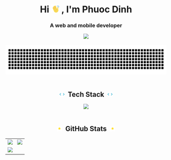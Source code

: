 <h1 align="center">
  Hi
  <picture><img width="25px" src="images/waving.gif"/></picture>
  , I'm Phuoc Dinh
</h1>
<h3 align="center">A web and mobile developer</h3>
<div align="center">
<!--   <picture>
    <source media="(prefers-color-scheme: dark)" srcset="https://visitcount.itsvg.in/api?id=PhuocDinh462&label=Profile%20Views&color=0&pretty=false">
    <img src="https://visitcount.itsvg.in/api?id=PhuocDinh462&label=Profile%20Views&color=12&pretty=false">
  </picture> -->
  <picture><img src="https://komarev.com/ghpvc/?style=for-the-badge&color=blueviolet&base=700&username=PhuocDinh462"/></picture>
</div>

<br/>

<div align="center">
  <picture>
    <source media="(prefers-color-scheme: dark)" srcset="images/text_animation_dark.svg">
    <img src="images/text_animation_light.svg">
  </picture>
</div>

<br/>
<h2 align="center">
  <picture><img width="16px" src="images/tag.gif"></picture>
  &nbsp;Tech Stack&nbsp;
  <picture><img width="16px" src="images/tag.gif"></picture>
</h2>
<div align="center">
  <picture>
    <source media="(prefers-color-scheme: dark)" srcset="https://skillicons.dev/icons?i=html%2ccss%2csass%2cjs%2cts%2creact%2credux%2cbootstrap%2ctailwind%2cmaterialui%2cbabel%2cvite%2cdart%2cflutter%2cnodejs%2cexpress%2cnestjs%2cdocker%2cmongodb%2cmysql%2cgit%2cgithub%2cfigma%2cpostman%2ccpp%2ccs%2cjava%2cpython%2cunity%2cvscode&theme=dark">
    <img src="https://skillicons.dev/icons?i=html,css,sass,js,ts,react,redux,bootstrap,tailwind,materialui,babel,vite,dart,flutter,nodejs,express,nestjs,docker,mongodb,mysql,git,github,figma,postman,cpp,cs,java,python,unity,vscode&theme=light">
</picture>
</div>

<br/>
<h2 align="center">
  <picture><img width="16px" src="images/sparkles.gif"></picture>
  &nbsp;GitHub Stats&nbsp;
  <picture><img width="16px" src="images/sparkles.gif"></picture>
</h2>
<table>
  <tr>
    <td valign="middle">
      <picture>
        <source media="(prefers-color-scheme: dark)" srcset="https://github-readme-stats-nu-seven-91.vercel.app/api?username=PhuocDinh462&show_icons=true&custom_title=GitHub&nbsp;Stats&bg_color=00000000&hide_border=true&theme=react">
        <img src="https://github-readme-stats-nu-seven-91.vercel.app/api?username=PhuocDinh462&show_icons=true&custom_title=GitHub&nbsp;Stats&bg_color=00000000&hide_border=true&theme=default">
      </picture>
    </td>
    <td valign="middle">
      <picture>
        <source media="(prefers-color-scheme: dark)" srcset="https://github-readme-streak-stats-five-jet.vercel.app/?user=phuocdinh462&background=00000000&hide_border=true&theme=react&currStreakNum=ffffff">
        <img src="https://github-readme-streak-stats-five-jet.vercel.app/?user=phuocdinh462&background=00000000&hide_border=true&theme=default&ring=5194F0&fire=5194F0&currStreakLabel=2F80ED&currStreakNum=434D58&sideNums=434D58">
      </picture>
    </td>
  </tr>
  
  <tr/>
  
  <tr>
    <td colspan="2">
      <picture>
        <source media="(prefers-color-scheme: dark)" srcset="https://github-readme-activity-graph-eosin-xi.vercel.app/graph?username=PhuocDinh462&custom_title=Contribution&nbsp;Graph&hide_border=true&bg_color=00000000&theme=react&point=ffffff">
        <img src="https://github-readme-activity-graph-eosin-xi.vercel.app/graph?username=PhuocDinh462&custom_title=Contributions&nbsp;Graph&hide_border=true&bg_color=00000000&theme=minimal">
      </picture>
    </td>
  </tr>
</table>
